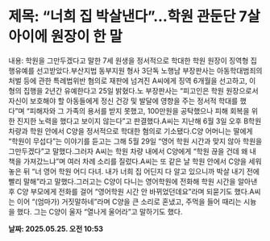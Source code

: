 # **제목: “너희 집 박살낸다”…학원 관둔단 7살 아이에 원장이 한 말**

  내용: 학원을 그만두겠다고 말한 7세 원생을 정서적으로 학대한 학원 원장이 징역형 집행유예를 선고받았다.부산지법 동부지원 형사 3단독 노행남 부장판사는 아동학대범죄의처벌 등에 관한 특례법위반 혐의로 재판에 넘겨진 A씨에게 징역 6개월을 선고하고, 이 형의 집행을 2년간 유예한다고 25일 밝혔다.노 부장판사는 “피고인은 학원 원장으로서 자신이 보호해야 할 아동들에게 정신 건강 및 발달에 영향을 주는 정서적 학대를 했다”며 “피해자와 그 가족의 용서를 받지 못했고, 100만원을 공탁했으나 피해 회복을 위한 진지한 노력을 했다고 보이지 않는다”고 판결했다.A씨는 지난해 6월 3일 오후 B학원 차량과 학원 안에서 C양을 정서적으로 학대한 혐의로 기소됐다.C양 어머니는 딸에게 “학원이 무섭다”는 이야기를 듣고는 그해 5월 29일 “영어 학원 시간과 맞지 않아 학원을 그만두겠다”고 말했다.그러자 A씨는 학원 차량 내에서 C양에게 “학원 끊을 건데 왜 내 책을 가져갔느냐”며 여러 차례 소리를 질렀다.A씨는 또 같은 날 학원 안에서 C양을 세워놓은 뒤 “너 영어 학원 어디 다녀. 내가 너희 집 어딘지 다 알고 있으니까 박살 내기 전에 빨리 말해”라고 말했다.그러고는 C양이 다니는 영어학원에 전화해 학원 시간을 알아낸 후 C양 부모에게 전화를 걸어 “영어학원 시간 안 바뀌었던데요”라며 되묻기도 했다.A씨는 이어 “(엄마가) 거짓말하네”라며 C양을 큰 소리로 혼냈고, 주먹을 들어 때리는 시늉을 했다. 그는 C양이 울자 “열나게 울어라”고 말하기도 했다.

  **날짜: 2025.05.25. 오전 10:53**